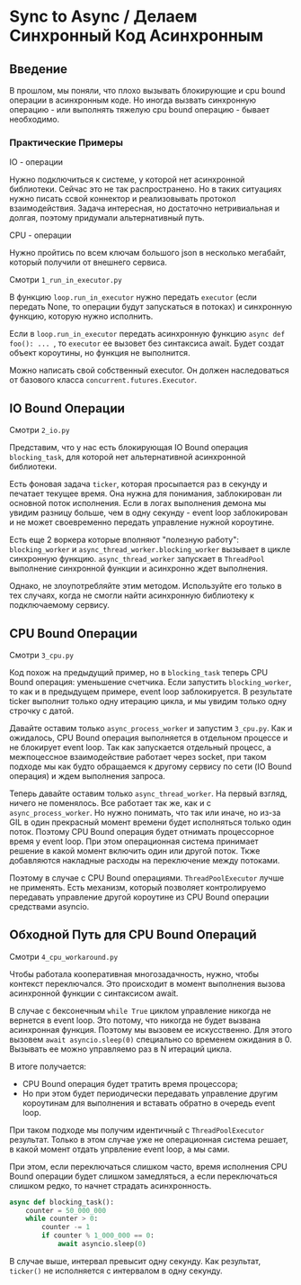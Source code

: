 # Sync to Async / Делаем Синхронный Код Асинхронным

## Введение

В прошлом, мы поняли, что плохо вызывать блокирующие и cpu bound операции в асинхронным коде. Но иногда вызвать синхронную операцию - или выполнять тяжелую cpu bound операцию - бывает необходимо.

### Практические Примеры

IO - операции

Нужно подключиться к системе, у которой нет асинхронной библиотеки. Сейчас это не так распространено. Но в таких ситуациях нужно писать ссвой коннектор и реализовывать протокол взаимодействия. Задача интересная, но достаточно нетривиальная и долгая, поэтому придумали альтернативный путь.

CPU - операции

Нужно пройтись по всем ключам большого json в несколько мегабайт, который получили от внешнего сервиса.

Смотри `1_run_in_executor.py`

В функцию `loop.run_in_executor` нужно передать `executor` (если передать None, то операции будут запускаться в потоках) и синхронную функцию, которую нужно исполнить.

Если в `loop.run_in_executor` передать асинхронную функцию `async def foo(): ... `, то `executor` ее вызовет без синтаксиса await. Будет создат объект короутины, но функция не выполнится.

Можно написать свой собственный executor. Он должен наследоваться от базового класса `concurrent.futures.Executor`.

## IO Bound Операции

Смотри `2_io.py`

Представим, что у нас есть блокирующая IO Bound операция `blocking_task`, для которой нет альтернативной асинхронной библиотеки.

Есть фоновая задача `ticker`, которая просыпается раз в секунду и печатает текущее время. Она нужна для понимания, заблокирован ли основной поток исполнения. Если в логах выполнения демона мы увидим разницу больше, чем в одну секунду - event loop заблокирован и не может своевременно передать управление нужной короутине.

Есть еще 2 воркера которые вполняют "полезную работу": `blocking_worker` и `async_thread_worker.blocking_worker` вызывает в цикле синхронную функцию. `async_thread_worker` запускает в `ThreadPool` выполнение синхронной функции и асинхронно ждет выполнения.

Однако, не злоупотребляйте этим методом. Используйте его только в тех случаях, когда не смогли найти асинхронную библиотеку к подключаемому сервису.

## CPU Bound Операции

Смотри `3_cpu.py`

Код похож на предыдущий пример, но в `blocking_task` теперь CPU Bound операция: уменьшение счетчика. Если запустить `blocking_worker`, то как и в предыдущем примере, event loop заблокируется. В результате ticker выполнит только одну итерацию цикла, и мы увидим только одну строчку с датой.

Давайте оставим только `async_process_worker` и запустим `3_cpu.py`. Как и ожидалось, CPU Bound операция выполняется в отдельном процессе и не блокирует event loop. Так как запускается отдельный процесс, а межпоцессное взаимодействие работает через socket, при таком подходе мы как будто обращаемся к другому сервису по сети (IO Bound операция) и ждем выполнения запроса.

Теперь давайте оставим только `async_thread_worker`. На первый взгляд, ничего не поменялось. Все работает так же, как и с `async_process_worker`. Но нужно понимать, что так или иначе, но из-за GIL в один прекрасный момент времени будет исполняться только один поток. Поэтому CPU Bound операция будет отнимать процессорное время у event loop. При этом операционная система принимает решение в какой момент включить один или другой поток. Ткже добавляются накладные расходы на переключение между потоками.

Поэтому в случае с CPU Bound операциями. `ThreadPoolExecutor` лучше не применять. Есть механизм, который позволяет контролируемо передавать управление другой короутине из CPU Bound операции средствами asyncio.

## Обходной Путь для CPU Bound Операций

Смотри `4_cpu_workaround.py`

Чтобы работала кооперативная многозадачность, нужно, чтобы контекст переключался. Это происходит в момент выполнения вызова асинхронной функции с синтаксисом await.

В случае с бексонечным `while True` циклом управление никогда не вернется в event loop. Это потому, что никогда не будет вызвана асинхронная функция. Поэтому мы вызовем ее искусственно. Для этого вызовем `await asyncio.sleep(0)` специально со временем ожидания в 0. Вызывать ее можно управляемо раз в N итераций цикла.

В итоге получается:

-   CPU Bound операция будет тратить время процессора;
-   Но при этом будет периодически передавать управление другим короутинам для выполнения и вставать обратно в очередь event loop.

При таком подходе мы получим идентичный с `ThreadPoolExecutor` результат. Только в этом случае уже не операционная система решает, в какой момент отдать упрвление event loop, а мы сами.

При этом, если переключаться слишком часто, время исполнения CPU Bound операции будет слишком замедляться, а если переключаться слишком редко, то начнет страдать асинхронность.

```py
async def blocking_task():
    counter = 50_000_000
    while counter > 0:
        counter -= 1
        if counter % 1_000_000 == 0:
            await asyncio.sleep(0)
```

В случае выше, интервал превысит одну секунду. Как результат, `ticker()` не исполняется с интервалом в одну секунду.
